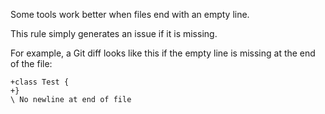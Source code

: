 Some tools work better when files end with an empty line.

This rule simply generates an issue if it is missing.

For example, a Git diff looks like this if the empty line is missing at the end of the file:

    +class Test {
    +}
    \ No newline at end of file